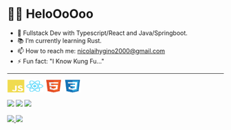 # 👋👾 HeloOoOoo

- 🚀 Fullstack Dev with Typescript/React and Java/Springboot.
- 📚 I’m currently learning Rust.
- 📫 How to reach me: nicolaihygino2000@gmail.com
- ⚡ Fun fact: "I Know Kung Fu..."
---

<div>
  <img align="center" alt="Nico-Js" height="30" width="40" src="https://raw.githubusercontent.com/devicons/devicon/master/icons/javascript/javascript-plain.svg">
  <img align="center" alt="Nico-React" height="30" width="40" src="https://raw.githubusercontent.com/devicons/devicon/master/icons/react/react-original.svg">
  <img align="center" alt="Nico-HTML" height="30" width="40" src="https://raw.githubusercontent.com/devicons/devicon/master/icons/html5/html5-original.svg">
  <img align="center" alt="Nico-CSS" height="30" width="40" src="https://raw.githubusercontent.com/devicons/devicon/master/icons/css3/css3-original.svg">
</div>

<br/>

<div>
  <a href="https://api.whatsapp.com/send?phone=5521982585168&text=Ol%C3%A1!%20V%C3%AD%20seu%20perfil%20no%20GitHub%20e%20tenho%20umas%20perguntas!" target="_blank"><img src="https://img.shields.io/badge/WhatsApp-25D366?style=for-the-badge&logo=whatsapp&logoColor=white" target="_blank"></a>
  <a href = "mailto:nicolaihygino2000@gmail.com"><img src="https://img.shields.io/badge/-Gmail-%23333?style=for-the-badge&logo=gmail&logoColor=white" target="_blank"></a>
  <a href="https://www.linkedin.com/in/nicolaihygino/" target="_blank"><img src="https://img.shields.io/badge/-LinkedIn-%230077B5?style=for-the-badge&logo=linkedin&logoColor=white" target="_blank"></a> 
</div>

<br/>

<div align="left">
  <a href="https://github.com/nicolaihygino">
  <img height="180em" src="https://github-readme-stats.vercel.app/api?username=nicolaihygino&show_icons=true&theme=dracula&include_all_commits=true&count_private=true"/>
  <img height="180em" src="https://github-readme-stats.vercel.app/api/top-langs/?username=nicolaihygino&layout=compact&langs_count=7&theme=dracula"/>
</div>
